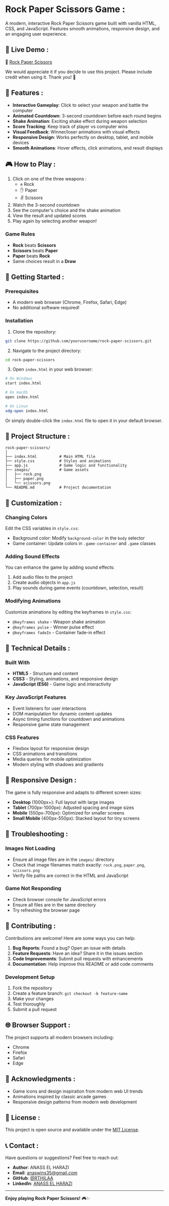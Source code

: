 # Rock Paper Scissors Game :

A modern, interactive Rock Paper Scissors game built with vanilla HTML, CSS, and JavaScript. Features smooth animations, responsive design, and an engaging user experience.

## 🎯 Live Demo : 

🔗 [Rock Paper Scissors](https://game-rock-paper-scissors1.netlify.app/)

We would appreciate it if you decide to use this project. Please include credit when using it. Thank you! 🙏

## 🚀 Features :

- **Interactive Gameplay**: Click to select your weapon and battle the computer
- **Animated Countdown**: 3-second countdown before each round begins
- **Shake Animation**: Exciting shake effect during weapon selection
- **Score Tracking**: Keep track of player vs computer wins
- **Visual Feedback**: Winner/loser animations with visual effects
- **Responsive Design**: Works perfectly on desktop, tablet, and mobile devices
- **Smooth Animations**: Hover effects, click animations, and result displays

## 🎮 How to Play :

1. Click on one of the three weapons :
   - ✊ Rock
   - ✋ Paper
   - ✌️ Scissors
2. Watch the 3-second countdown
3. See the computer's choice and the shake animation
4. View the result and updated scores
5. Play again by selecting another weapon!

### Game Rules
- **Rock** beats **Scissors**
- **Scissors** beats **Paper**
- **Paper** beats **Rock**
- Same choices result in a **Draw**

## 🚀 Getting Started :

### Prerequisites
- A modern web browser (Chrome, Firefox, Safari, Edge)
- No additional software required!

### Installation

1. Clone the repository:
```bash
git clone https://github.com/yourusername/rock-paper-scissors.git
```

2. Navigate to the project directory:
```bash
cd rock-paper-scissors
```

3. Open `index.html` in your web browser:
```bash
# On Windows
start index.html

# On macOS
open index.html

# On Linux
xdg-open index.html
```

Or simply double-click the `index.html` file to open it in your default browser.

## 📁 Project Structure :

```
rock-paper-scissors/
│
├── index.html          # Main HTML file
├── style.css           # Styles and animations
├── app.js              # Game logic and functionality
├── images/             # Game assets
│   ├── rock.png
│   ├── paper.png
│   └── scissors.png
└── README.md           # Project documentation
```

## 🎨 Customization :

### Changing Colors
Edit the CSS variables in `style.css`:
- Background color: Modify `background-color` in the `body` selector
- Game container: Update colors in `.game-container` and `.game` classes

### Adding Sound Effects
You can enhance the game by adding sound effects:
1. Add audio files to the project
2. Create audio objects in `app.js`
3. Play sounds during game events (countdown, selection, result)

### Modifying Animations
Customize animations by editing the keyframes in `style.css`:
- `@keyframes shake` - Weapon shake animation
- `@keyframes pulse` - Winner pulse effect
- `@keyframes fadeIn` - Container fade-in effect

## 🔧 Technical Details :

### Built With
- **HTML5** - Structure and content
- **CSS3** - Styling, animations, and responsive design
- **JavaScript (ES6)** - Game logic and interactivity

### Key JavaScript Features
- Event listeners for user interactions
- DOM manipulation for dynamic content updates
- Async timing functions for countdown and animations
- Responsive game state management

### CSS Features
- Flexbox layout for responsive design
- CSS animations and transitions
- Media queries for mobile optimization
- Modern styling with shadows and gradients

## 📱 Responsive Design :

The game is fully responsive and adapts to different screen sizes:
- **Desktop** (1000px+): Full layout with large images
- **Tablet** (700px-1000px): Adjusted spacing and image sizes
- **Mobile** (550px-700px): Optimized for smaller screens
- **Small Mobile** (400px-550px): Stacked layout for tiny screens

## 🐛 Troubleshooting :

### Images Not Loading
- Ensure all image files are in the `images/` directory
- Check that image filenames match exactly: `rock.png`, `paper.png`, `scissors.png`
- Verify file paths are correct in the HTML and JavaScript

### Game Not Responding
- Check browser console for JavaScript errors
- Ensure all files are in the same directory
- Try refreshing the browser page

## 🤝 Contributing :

Contributions are welcome! Here are some ways you can help:

1. **Bug Reports**: Found a bug? Open an issue with details
2. **Feature Requests**: Have an idea? Share it in the issues section
3. **Code Improvements**: Submit pull requests with enhancements
4. **Documentation**: Help improve this README or add code comments

### Development Setup
1. Fork the repository
2. Create a feature branch: `git checkout -b feature-name`
3. Make your changes
4. Test thoroughly
5. Submit a pull request

## 🌐 Browser Support :

The project supports all modern browsers including:

- Chrome
- Firefox
- Safari
- Edge

## 🎉 Acknowledgments :

- Game icons and design inspiration from modern web UI trends
- Animations inspired by classic arcade games
- Responsive design patterns from modern web development

## 📄 License :

This project is open source and available under the [MIT License](LICENSE).

## 📞 Contact :

Have questions or suggestions? Feel free to reach out:

- **Author**: ANASS EL HARAZI
- **Email**:  [anaswins35@gmail.com](mailto:anaswins35@gmail.com)
- **GitHub**: [@RTHILAA](https://github.com/RTHILAA)
- **LinkedIn**: [ANASS EL HARAZI](https://www.linkedin.com/in/anasselharazi/)

---

**Enjoy playing Rock Paper Scissors!** 🎮✨
